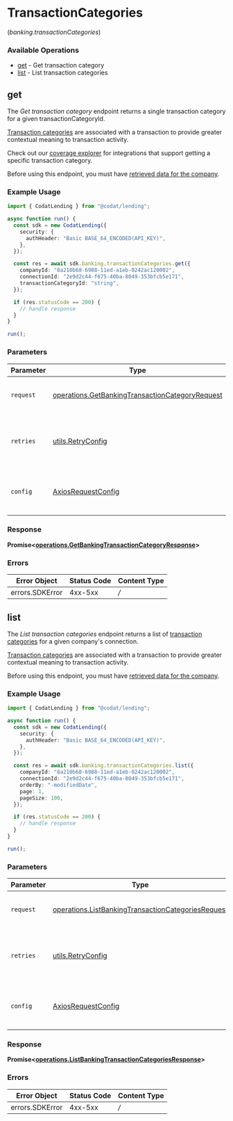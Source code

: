 # TransactionCategories
(*banking.transactionCategories*)

### Available Operations

* [get](#get) - Get transaction category
* [list](#list) - List transaction categories

## get

The *Get transaction category* endpoint returns a single transaction category for a given transactionCategoryId.

[Transaction categories](https://docs.codat.io/lending-api#/schemas/TransactionCategory) are associated with a transaction to provide greater contextual meaning to transaction activity.

Check out our [coverage explorer](https://knowledge.codat.io/supported-features/banking?view=tab-by-data-type&dataType=banking-transactionCategories) for integrations that support getting a specific transaction category.

Before using this endpoint, you must have [retrieved data for the company](https://docs.codat.io/lending-api#/operations/refresh-company-data).


### Example Usage

```typescript
import { CodatLending } from "@codat/lending";

async function run() {
  const sdk = new CodatLending({
    security: {
      authHeader: "Basic BASE_64_ENCODED(API_KEY)",
    },
  });

  const res = await sdk.banking.transactionCategories.get({
    companyId: "8a210b68-6988-11ed-a1eb-0242ac120002",
    connectionId: "2e9d2c44-f675-40ba-8049-353bfcb5e171",
    transactionCategoryId: "string",
  });

  if (res.statusCode == 200) {
    // handle response
  }
}

run();
```

### Parameters

| Parameter                                                                                                              | Type                                                                                                                   | Required                                                                                                               | Description                                                                                                            |
| ---------------------------------------------------------------------------------------------------------------------- | ---------------------------------------------------------------------------------------------------------------------- | ---------------------------------------------------------------------------------------------------------------------- | ---------------------------------------------------------------------------------------------------------------------- |
| `request`                                                                                                              | [operations.GetBankingTransactionCategoryRequest](../../sdk/models/operations/getbankingtransactioncategoryrequest.md) | :heavy_check_mark:                                                                                                     | The request object to use for the request.                                                                             |
| `retries`                                                                                                              | [utils.RetryConfig](../../internal/utils/retryconfig.md)                                                               | :heavy_minus_sign:                                                                                                     | Configuration to override the default retry behavior of the client.                                                    |
| `config`                                                                                                               | [AxiosRequestConfig](https://axios-http.com/docs/req_config)                                                           | :heavy_minus_sign:                                                                                                     | Available config options for making requests.                                                                          |


### Response

**Promise<[operations.GetBankingTransactionCategoryResponse](../../sdk/models/operations/getbankingtransactioncategoryresponse.md)>**
### Errors

| Error Object    | Status Code     | Content Type    |
| --------------- | --------------- | --------------- |
| errors.SDKError | 4xx-5xx         | */*             |

## list

The *List transaction categories* endpoint returns a list of [transaction categories](https://docs.codat.io/lending-api#/schemas/TransactionCategory) for a given company's connection.

[Transaction categories](https://docs.codat.io/lending-api#/schemas/TransactionCategory) are associated with a transaction to provide greater contextual meaning to transaction activity.

Before using this endpoint, you must have [retrieved data for the company](https://docs.codat.io/lending-api#/operations/refresh-company-data).
    

### Example Usage

```typescript
import { CodatLending } from "@codat/lending";

async function run() {
  const sdk = new CodatLending({
    security: {
      authHeader: "Basic BASE_64_ENCODED(API_KEY)",
    },
  });

  const res = await sdk.banking.transactionCategories.list({
    companyId: "8a210b68-6988-11ed-a1eb-0242ac120002",
    connectionId: "2e9d2c44-f675-40ba-8049-353bfcb5e171",
    orderBy: "-modifiedDate",
    page: 1,
    pageSize: 100,
  });

  if (res.statusCode == 200) {
    // handle response
  }
}

run();
```

### Parameters

| Parameter                                                                                                                    | Type                                                                                                                         | Required                                                                                                                     | Description                                                                                                                  |
| ---------------------------------------------------------------------------------------------------------------------------- | ---------------------------------------------------------------------------------------------------------------------------- | ---------------------------------------------------------------------------------------------------------------------------- | ---------------------------------------------------------------------------------------------------------------------------- |
| `request`                                                                                                                    | [operations.ListBankingTransactionCategoriesRequest](../../sdk/models/operations/listbankingtransactioncategoriesrequest.md) | :heavy_check_mark:                                                                                                           | The request object to use for the request.                                                                                   |
| `retries`                                                                                                                    | [utils.RetryConfig](../../internal/utils/retryconfig.md)                                                                     | :heavy_minus_sign:                                                                                                           | Configuration to override the default retry behavior of the client.                                                          |
| `config`                                                                                                                     | [AxiosRequestConfig](https://axios-http.com/docs/req_config)                                                                 | :heavy_minus_sign:                                                                                                           | Available config options for making requests.                                                                                |


### Response

**Promise<[operations.ListBankingTransactionCategoriesResponse](../../sdk/models/operations/listbankingtransactioncategoriesresponse.md)>**
### Errors

| Error Object    | Status Code     | Content Type    |
| --------------- | --------------- | --------------- |
| errors.SDKError | 4xx-5xx         | */*             |
